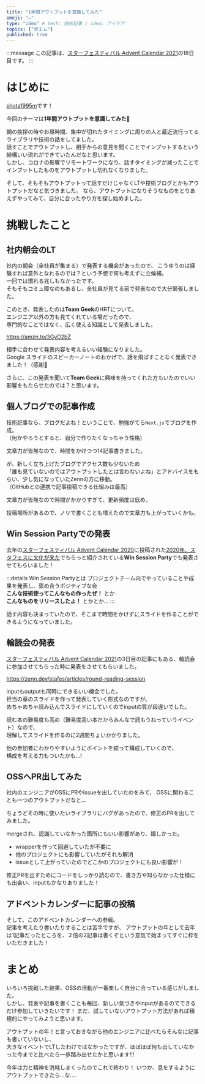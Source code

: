 ```yaml
---
title: "1年間アウトプットを意識してみた"
emoji: "✏️"
type: "idea" # tech: 技術記事 / idea: アイデア
topics: ["ポエム"]
published: true
---
```


:::message
この記事は、[スターフェスティバル Advent Calendar 2021](https://qiita.com/advent-calendar/2021/stafes)の18日目です。
:::

# はじめに

[shota1995m](https://twitter.com/zerosant)です！  

今回のテーマは**1年間アウトプットを意識してみた**👏

朝の挨拶の時やお昼時間、集中が切れたタイミングに周りの人と最近流行ってるライブラリや技術の話をしてました。  
話すことでアウトプットし、相手からの意見を聞くことでインプットするという結構いい流れができていたんだなと思います。  
しかし、コロナの影響でリモートワークになり、話すタイミングが減ったことでインプットしたものをアウトプットし切れなくなりました。  

そして、そもそもアウトプットって話すだけじゃなくLTや技術ブログとかもアウトプットだなと気づきました。
なら、アウトプットになりそうなものをとりあえずやってみて、自分に合ったやり方を探し始めました。

# 挑戦したこと

## 社内朝会のLT

社内の朝会（全社員が集まる）で発表する機会があったので、
こうゆうのは経験すれば意外となれるのでは？という予想で何も考えずに立候補。  
一回では慣れる兆しもなかったです。  
そもそもコミュ障なのもあるし、全社員が見てる前で発表なので大分緊張しました。  

このとき、発表したのは**Team Geek**のHRTについて。  
エンジニア以外の方も見てくれている場だったので、  
専門的なことではなく、広く使える知識として発表しました。

https://amzn.to/3GyD2bZ

相手に合わせて発表内容を考えるいい経験になりました。  
Google スライドのスピーカーノートのおかげで、話を飛ばすことなく発表できました！（感謝🙏  

さらに、この発表を聞いて**Team Geek**に興味を持ってくれた方もいたのでいい影響をもたらせたのでは？と思います。

## 個人ブログでの記事作成

技術記事なら、ブログだよね！ということで、勉強がてら`Next.js`でブログを作成。  
（何かやろうとすると、自分で作りたくなっちゃう性格）  

文章力が皆無なので、時間をかけつつ14記事書きました。  

が、新しく立ち上げたブログでアクセス数も少ないため  
「誰も見ていないのではアウトプットしたとは言わないよね」とアドバイスをもらい、少し気になっていたZennの方に移動。　　  
（GitHubとの連携で記事投稿できる仕組みは最高）  

文章力が皆無なので時間がかかりすぎて、更新頻度は低め。  

投稿場所があるので、ノリで書くことも増えたので文章力も上がっていくかも。  

## Win Session Partyでの発表

去年の[スターフェスティバル Advent Calendar 2020](https://qiita.com/advent-calendar/2020/stafes)に投稿された[2020年、スタフェスに文化が来た](https://lanieve.jp/archives/850)でちらっと紹介されている**Win Session Party**でも発表させてもらいました！

:::details Win Session Partyとは
プロジェクトチーム内でやっていることや成果を発表し、褒め合うポジティブな会  
**こんな技術使ってこんなもの作ったぜ！** とか  
**こんなものをリリースしたよ！** とかとか...
:::

話す内容も決まっていたので、そこまで時間をかけずにスライドを作ることができるようになっていました。  

## 輪読会の発表

[スターフェスティバル Advent Calendar 2021](https://qiita.com/advent-calendar/2021/stafes)の3日目の記事にもある、輪読会に参加させてもらった時に発表をさせてもらいました。

https://zenn.dev/stafes/articles/round-reading-session

inputもoutputも同時にできるいい機会でした。  
担当の章のスライドを作って発表していく形式なのですが、  
めちゃめちゃ読み込んでスライドにしていくのでinputの質が段違いでした。  

読む本の難易度も高め（難易度高い本だからみんなで読もうねっていうイベント）なので、  
理解してスライドを作るのに2週間ちょいかかりました。  

他の参加者にわかりやすいようにポイントを絞って構成していくので、  
構成を考える力もついたかも...!

## OSSへPR出してみた

社内のエンジニアがOSSにPRやissueを出していたのをみて、
OSSに関わることも一つのアウトプットだなと...  

ちょうどその時に使いたいライブラリにバグがあったので、修正のPRを出してみました。  

mergeされ、認識していなかった箇所にもいい影響があり、嬉しかった。

- wrapperを作って回避していたが不要に
- 他のプロジェクトにも影響していたがそれも解消
- issueとして上がっていたのでどこかのプロジェクトにも良い影響が！

修正PRを出すためにコードをしっかり読むので、書き方や知らなかった仕様にも出会い、inputもかなりありました！  

## アドベントカレンダーに記事の投稿

そして、このアドベントカレンダーへの参戦。  
記事を考えたり書いたりすることは苦手ですが、
アウトプットの年として去年は1記事だったところを、２倍の2記事は書くぞという意気で始まってすぐに枠をいただきました！　　

# まとめ

いろいろ挑戦した結果、OSSの活動が一番楽しく自分に合っている感じがしました。  
しかし、発表や記事を書くことも毎回、新しい気づきやinputがあるのでできるだけ参加していきたいです！
まだ、試していないアウトプット方法があれば積極的にやってみようと思います。

アウトプットの年！と言っておきながら他のエンジニアに比べたらそんなに記事も書いていないし、  
大きなイベントでLTしたわけではなかったですが、ほぼほぼ何も出していなかった今までと比べたら一歩踏み出せたかと思います!!!  

今年は力と精神を消耗しまくったのでこれで終わり！
いつか、息をするようにアウトプットできたら...な....

